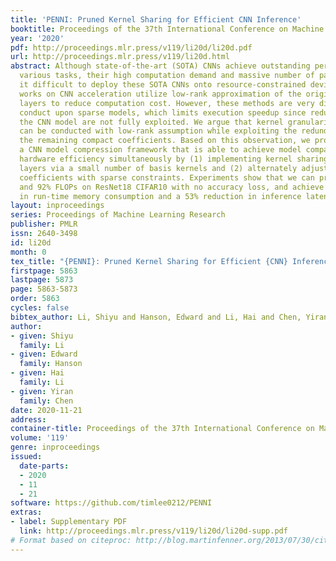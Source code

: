 ```yaml
---
title: 'PENNI: Pruned Kernel Sharing for Efficient CNN Inference'
booktitle: Proceedings of the 37th International Conference on Machine Learning
year: '2020'
pdf: http://proceedings.mlr.press/v119/li20d/li20d.pdf
url: http://proceedings.mlr.press/v119/li20d.html
abstract: Although state-of-the-art (SOTA) CNNs achieve outstanding performance on
  various tasks, their high computation demand and massive number of parameters make
  it difficult to deploy these SOTA CNNs onto resource-constrained devices. Previous
  works on CNN acceleration utilize low-rank approximation of the original convolution
  layers to reduce computation cost. However, these methods are very difficult to
  conduct upon sparse models, which limits execution speedup since redundancies within
  the CNN model are not fully exploited. We argue that kernel granularity decomposition
  can be conducted with low-rank assumption while exploiting the redundancy within
  the remaining compact coefficients. Based on this observation, we propose PENNI,
  a CNN model compression framework that is able to achieve model compactness and
  hardware efficiency simultaneously by (1) implementing kernel sharing in convolution
  layers via a small number of basis kernels and (2) alternately adjusting bases and
  coefficients with sparse constraints. Experiments show that we can prune 97% parameters
  and 92% FLOPs on ResNet18 CIFAR10 with no accuracy loss, and achieve a 44% reduction
  in run-time memory consumption and a 53% reduction in inference latency.
layout: inproceedings
series: Proceedings of Machine Learning Research
publisher: PMLR
issn: 2640-3498
id: li20d
month: 0
tex_title: "{PENNI}: Pruned Kernel Sharing for Efficient {CNN} Inference"
firstpage: 5863
lastpage: 5873
page: 5863-5873
order: 5863
cycles: false
bibtex_author: Li, Shiyu and Hanson, Edward and Li, Hai and Chen, Yiran
author:
- given: Shiyu
  family: Li
- given: Edward
  family: Hanson
- given: Hai
  family: Li
- given: Yiran
  family: Chen
date: 2020-11-21
address: 
container-title: Proceedings of the 37th International Conference on Machine Learning
volume: '119'
genre: inproceedings
issued:
  date-parts:
  - 2020
  - 11
  - 21
software: https://github.com/timlee0212/PENNI
extras:
- label: Supplementary PDF
  link: http://proceedings.mlr.press/v119/li20d/li20d-supp.pdf
# Format based on citeproc: http://blog.martinfenner.org/2013/07/30/citeproc-yaml-for-bibliographies/
---
```

